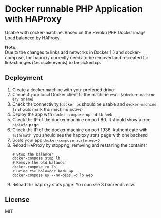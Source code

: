 # Docker runnable PHP Application with HAProxy

Usable with docker-machine. Based on the Heroku PHP Docker image.
Load balanced by HAProxy.

**Note:**<br>
Due to the changes to links and networks in Docker 1.6 and docker-compose,
the haproxy currently needs to be removed and recreated for link-changes
(f.e. scale events) to be picked up.

## Deployment

1. Create a docker machine with your preferred driver
2. Connect your local Docker client to the machine `eval $(docker-machine env $name)`
3. Check the connectivity (`docker ps` should be usable and `docker-machine ls`
   should mark the machine active)
4. Deploy the app with `docker-compose up -d lb web`
5. Check the IP of the docker machine on port 80. It should show a nice `phpinfo` page
6. Check the IP of the docker machine on port 1936. Authenticate with `auth`/`auth`,
   you should see the haproxy stats page with one backend
7. Scale your app `docker-compose scale web=3`
8. Reload HAProxy by stopping, removing and restarting the container
   ```
   # Stop the balancer
   docker-compose stop lb
   # Remove the old balancer
   docker-compose rm lb
   # Bring the balancer back up
   docker-compose up --no-deps -d lb web
   ```
9. Reload the haproxy stats page. You can see 3 backends now.

## License

MIT
